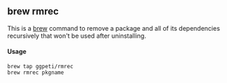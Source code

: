 ## brew rmrec

This is a [brew](https://brew.sh/) command to remove a package and all of its dependencies recursively that won't be used after uninstalling.

#### Usage
```
brew tap ggpeti/rmrec
brew rmrec pkgname
```
